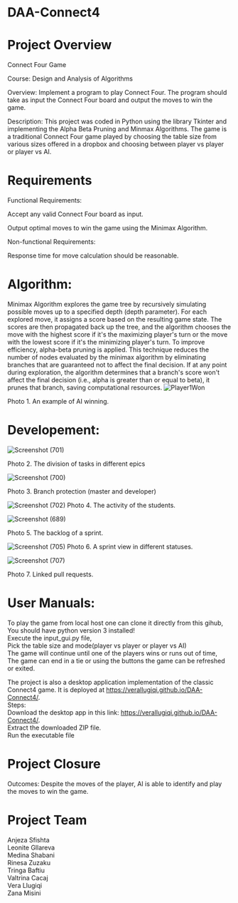 # DAA-Connect4
# Project Overview
Connect Four Game 

Course: Design and Analysis of Algorithms

Overview: Implement a program to play Connect Four. The program should take as input the Connect Four board and output the moves to win the game.

Description: This project was coded in Python using the library Tkinter and implementing the Alpha Beta Pruning and Minmax Algorithms. 
The game is a traditional Connect Four game played by choosing the table size from various sizes offered in a dropbox and choosing between player vs player or player vs AI. 


# Requirements  
Functional Requirements:  
 
Accept any valid Connect Four board as input.  
  
Output optimal moves to win the game using the Minimax Algorithm.  
  
Non-functional Requirements:  
 
Response time for move calculation should be reasonable.
# Algorithm:
 Minimax Algorithm explores the game tree by recursively simulating possible moves up to a specified depth (depth parameter). For each explored move, it assigns a score based on the resulting game state. The scores are then propagated back up the tree, and the algorithm chooses the move with the highest score if it's the maximizing player's turn or the move with the lowest score if it's the minimizing player's turn.
To improve efficiency, alpha-beta pruning is applied. This technique reduces the number of nodes evaluated by the minimax algorithm by eliminating branches that are guaranteed not to affect the final decision.
 If at any point during exploration, the algorithm determines that a branch's score won't affect the final decision (i.e., alpha is greater than or equal to beta), it prunes that branch, saving computational resources. 
 ![Player1Won](https://github.com/VeraLlugiqi/DAA-Connect4/assets/118756985/f2b79623-3d2a-44fb-996e-90735e3f4cd0)



Photo 1. An example of AI winning.
# Developement:


![Screenshot (701)](https://github.com/VeraLlugiqi/DAA-Connect4/assets/115923848/ccfd594d-cfbe-4f4d-baf5-bcb3116e90f5)

Photo 2. The division of tasks in different epics

![Screenshot (700)](https://github.com/VeraLlugiqi/DAA-Connect4/assets/115923848/121f2354-3401-4100-85d7-91f1b7404d12)

Photo 3. Branch protection (master and developer)


![Screenshot (702)](https://github.com/VeraLlugiqi/DAA-Connect4/assets/115923848/bd2aea25-be3e-404b-9db6-320f78576592)
Photo 4. The activity of the students.


![Screenshot (689)](https://github.com/VeraLlugiqi/DAA-Connect4/assets/115923848/172edaf6-6e81-4f9d-9060-2bdade5756a5)

Photo 5. The backlog of a sprint.


![Screenshot (705)](https://github.com/VeraLlugiqi/DAA-Connect4/assets/115923848/175dab01-b9db-4bc3-9f30-0330dfde476f)
Photo 6. A sprint view in different statuses.

![Screenshot (707)](https://github.com/VeraLlugiqi/DAA-Connect4/assets/115923848/1cbaa09a-dcd3-43bb-a57c-09c0cf4feab7)

Photo 7. Linked pull requests.




# User Manuals:
To play the game from local host one can clone it directly from this gihub, <br> 
	You should have python version 3 installed! <br> 
	Execute the input_gui.py file, <br> 
	Pick the table size and mode(player vs player or player vs AI) <br> 
	The game will continue until one of the players wins or runs out of time, <br> 
	The game can end in a tie or using the buttons the game can be refreshed or exited. 
 
The project is also a desktop application implementation of the classic Connect4 game. It is deployed at 		https://verallugiqi.github.io/DAA-Connect4/. <br> 
	Steps:  
		Download the desktop app in this link: https://verallugiqi.github.io/DAA-Connect4/.  <br> 
		Extract the downloaded ZIP file. <br> 
		Run the executable file 

# Project Closure
Outcomes:
Despite the moves of the player, AI is able to identify and play the moves to win the game.
# Project Team
Anjeza Sfishta <br>
Leonite Gllareva <br>
Medina Shabani<br>
Rinesa Zuzaku<br>
Tringa Baftiu<br>
Valtrina Cacaj<br>
Vera Llugiqi<br>
Zana Misini<br>
